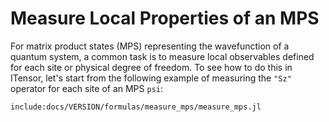 # Measure Local Properties of an MPS

For matrix product states (MPS) representing the wavefunction of a quantum
system, a common task is to measure local observables defined for each
site or physical degree of freedom. To see how to do this in ITensor,
let's start from the following example of measuring the `"Sz"` operator
for each site of an MPS `psi`:

    include:docs/VERSION/formulas/measure_mps/measure_mps.jl
